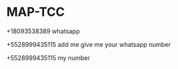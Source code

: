 # MAP-TCC

+18093538389 whatsapp

+5528999435115 add me
give me your whatsapp number

+5528999435115 my number